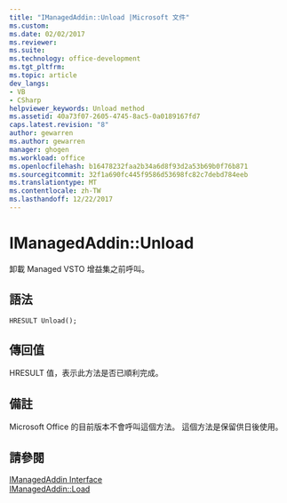 ```yaml
---
title: "IManagedAddin::Unload |Microsoft 文件"
ms.custom: 
ms.date: 02/02/2017
ms.reviewer: 
ms.suite: 
ms.technology: office-development
ms.tgt_pltfrm: 
ms.topic: article
dev_langs:
- VB
- CSharp
helpviewer_keywords: Unload method
ms.assetid: 40a73f07-2605-4745-8ac5-0a0189167fd7
caps.latest.revision: "8"
author: gewarren
ms.author: gewarren
manager: ghogen
ms.workload: office
ms.openlocfilehash: b16478232faa2b34a6d8f93d2a53b69b0f76b871
ms.sourcegitcommit: 32f1a690fc445f9586d53698fc82c7debd784eeb
ms.translationtype: MT
ms.contentlocale: zh-TW
ms.lasthandoff: 12/22/2017
---
```

# <a name="imanagedaddinunload"></a>IManagedAddin::Unload
  卸載 Managed VSTO 增益集之前呼叫。  
  
## <a name="syntax"></a>語法  
  
```  
HRESULT Unload();  
```  
  
## <a name="return-value"></a>傳回值  
 HRESULT 值，表示此方法是否已順利完成。  
  
## <a name="remarks"></a>備註  
 Microsoft Office 的目前版本不會呼叫這個方法。 這個方法是保留供日後使用。  
  
## <a name="see-also"></a>請參閱  
 [IManagedAddin Interface](../vsto/imanagedaddin-interface.md)   
 [IManagedAddin::Load](../vsto/imanagedaddin-load.md)  
  
  